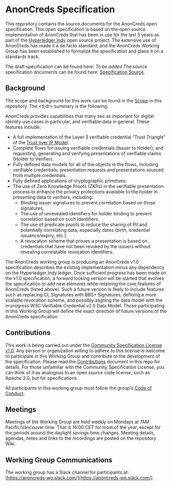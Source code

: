 # AnonCreds Specification

This repository contains the source documents for the AnonCreds open
specification. This open specification is based on the open source
implementation of AnonCreds that has been in use for the last 5 years as part of
the [Hyperledger Indy](https://www.hyperledger.org/projects/hyperledger-indy)
open source project. The extensive use of AnonCreds has made it a de facto
standard, and the AnonCreds Working Group has been established to formalize the
specification and place it on a standards track.

The draft specification can be found here: *To be added*
The source specification documents can be found here: [Specification Source](/spec).

## Background

The scope and background for this work can be found in the [Scope](2._Scope.md) in
this repository. The <tl;dr> summary is the following:

AnonCreds provides capabilities that many see as important for digital identity use cases in particular, and verifiable data in general. These features include:

- A full implementation of the Layer 3 verifiable credential “Trust Triangle” of the [Trust over IP Model](https://trustoverip.org/wp-content/toip-model/).
- Complete flows for issuing verifiable credentials (Issuer to Holder), and requesting, generating and verifying presentations of verifiable claims (Holder to Verifier).
- Fully defined data models for all of the objects in the flows, including verifiable credentials, presentation requests and presentations sourced from multiple credentials.
- Fully defined applications of cryptographic primitives.
- The use of Zero Knowledge Proofs (ZKPs) in the verifiable presentation process to enhance the privacy protections available to the holder in presenting data to verifiers, including:
  - Blinding issuer signatures to prevent correlation based on those signatures.
  - The use of unrevealed identifiers for holder binding to prevent correlation based on such identifiers.
  - The use of predicate proofs to reduce the sharing of PII and potentially correlating data, especially dates (birth, credential issuance/expiry, etc.).
  - A revocation scheme that proves a presentation is based on credentials that have not been revoked by the issuers without revealing correlatable revocation identifiers.

The AnonCreds working group is producing an AnonCreds v1.0 specification describes the existing implementation minus any dependency on the Hyperledger Indy ledger. Once
sufficient progress has been made on the v1.0 specification, a forward looking version will be started that evolves the specification to add new elements while
retaining the core features of AnonCreds (listed above). Such a future version is likely to include features such as replacing CL Signatures with BBS+ Signatures,
defining a more scalable revocation scheme, and possibly aligning the data model with the in progress W3C Verifiable Credential v2.0 Data Model. Those
participating in this Working Group will define the exact direction of future versions of the AnonCreds specification.

## Contributions

This work is being carried out under the [Community Specification License v1.0](1._Community_Specification_License-v1.md). Any person
or organization willing to adhere to this license is welcome to participate in this Working Group and contribute to the development
of the specification. Please read the [Contributions](6._Contributing.md) document in this repo for details. For those unfamiliar
with the Community Specification License, you can think of it as analogous to an open source code license, such as Apache 2.0,
but for specifications.

All participants in this working group must follow the group's [Code of Conduct](8._Code_of_Conduct.md).

## Meetings

Meetings of the Working Group are held weekly on Mondays at 7AM
Pacific/Vancouver time. That is 16:00 CET for most of the year, except for the
periods around the daylight savings time changes. Meeting details, agendas,
notes and links to the recordings are posted on the repository Wiki.

## Working Group Communications

The working group has a Slack channel for participants at: [https://anoncreds-wg.slack.com/](https://anoncreds-wg.slack.com/)
